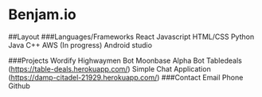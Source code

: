 # Benjam.io

##Layout
###Languages/Frameworks
	React
	Javascript
	HTML/CSS
	Python
	Java
	C++
	AWS (In progress)
	Android studio

###Projects
	Wordify
	Highwaymen Bot
	Moonbase Alpha Bot
	Tabledeals (https://table-deals.herokuapp.com/)
	Simple Chat Application (https://damp-citadel-21929.herokuapp.com/)
###Contact
	Email
	Phone
	Github
